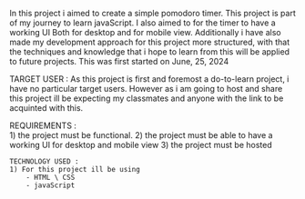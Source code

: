  In this project i aimed to create a simple pomodoro timer. This project is part of my journey to learn javaScript. I also aimed to for the timer to have a working UI Both for desktop and for mobile view. Additionally i have also made my development approach for this project more structured, with that the techniques and knowledge that i hope to learn from this  will be applied to future projects. This  was first started on June, 25, 2024

 TARGET USER : As this project is first and foremost a do-to-learn project, i have no particular target users. However as i am going to host and share this project ill be expecting my classmates and anyone with the link to be acquinted with this.

 REQUIREMENTS : 	
		1) the project must be functional.
		2) the project must be able to have a working UI for desktop and mobile view
		3) the project must be hosted


	TECHNOLOGY USED :
	1) For this project ill be using 
		- HTML \ CSS
		- javaScript
        
